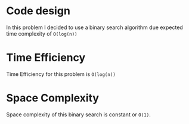 # Code design 
In this problem I decided to use a binary search algorithm due expected time complexity of `O(log(n))`
    
# Time Efficiency
Time Efficiency for this problem is `O(log(n))`
# Space Complexity
Space complexity of this binary search  is  constant or `O(1)`.

